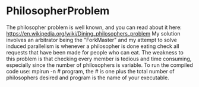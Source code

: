 # PhilosopherProblem
The philosopher problem is well known, and you can read about it here: https://en.wikipedia.org/wiki/Dining_philosophers_problem
My solution involves an arbitrator being the "ForkMaster" and my attempt to solve induced parallelism is whenever a philosopher 
  is done eating check all requests that have been made for people who can eat. The weakness to this problem is that checking every
  member is tedious and time consuming, especially since the number of philosophers is variable.
To run the compiled code use: mpirun -n # program, the # is one plus the total number of philosophers desired and program is the name 
  of your executable.
